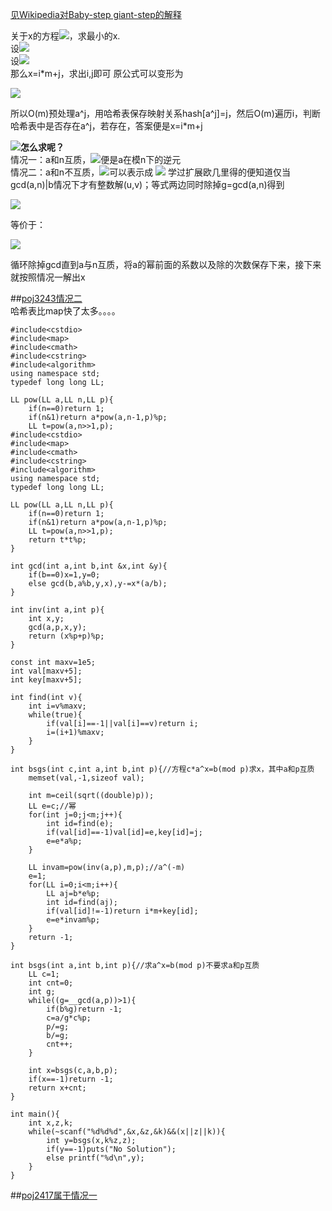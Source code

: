 [见Wikipedia对Baby-step giant-step的解释](https://en.wikipedia.org/wiki/Baby-step_giant-step)

关于x的方程<img src="http://latex.codecogs.com/svg.latex?a^x\%n=b">，求最小的x.  
设<img src="http://latex.codecogs.com/svg.latex?m=\left%20\lceil%20\sqrt{n}%20\right%20\rceil">  
设<img src="http://latex.codecogs.com/svg.latex?i,j\in%20[0,m)">  
那么x=i*m+j，求出i,j即可  原公式可以变形为  

<img src="http://latex.codecogs.com/svg.latex?a^j=b*(a^{-1})^{m*i}">  

所以O(m)预处理a^j，用哈希表保存映射关系hash[a^j]=j，然后O(m)遍历i，判断哈希表中是否存在a^j，若存在，答案便是x=i*m+j  

**<img src="http://latex.codecogs.com/svg.latex?a^{-1}">怎么求呢？**  
情况一：a和n互质，<img src="http://latex.codecogs.com/svg.latex?a^{-1}">便是a在模n下的逆元  
情况二：a和n不互质，<img src="http://latex.codecogs.com/svg.latex?a^x\%n=b">可以表示成
<img src="http://latex.codecogs.com/svg.latex?a^x*u+n*v=b">  学过扩展欧几里得的便知道仅当gcd(a,n)|b情况下才有整数解(u,v)；等式两边同时除掉g=gcd(a,n)得到  

<img src="http://latex.codecogs.com/svg.latex?\frac{a}{g}*a^{x-1}*u+\frac{n}{g}*v=\frac{b}{g}">  

等价于：  

<img src="http://latex.codecogs.com/svg.latex?\frac{a}{g}*a^{x-1}\%(\frac{n}{g})=\frac{b}{g}">  

循环除掉gcd直到a与n互质，将a的幂前面的系数以及除的次数保存下来，接下来就按照情况一解出x

##[poj3243情况二](http://poj.org/problem?id=3243)  
哈希表比map快了太多。。。。
```
#include<cstdio>
#include<map>
#include<cmath>
#include<cstring>
#include<algorithm>
using namespace std;
typedef long long LL;

LL pow(LL a,LL n,LL p){
    if(n==0)return 1;
    if(n&1)return a*pow(a,n-1,p)%p;
    LL t=pow(a,n>>1,p);
#include<cstdio>
#include<map>
#include<cmath>
#include<cstring>
#include<algorithm>
using namespace std;
typedef long long LL;

LL pow(LL a,LL n,LL p){
    if(n==0)return 1;
    if(n&1)return a*pow(a,n-1,p)%p;
    LL t=pow(a,n>>1,p);
    return t*t%p;
}

int gcd(int a,int b,int &x,int &y){
    if(b==0)x=1,y=0;
    else gcd(b,a%b,y,x),y-=x*(a/b);
}

int inv(int a,int p){
    int x,y;
    gcd(a,p,x,y);
    return (x%p+p)%p;
}

const int maxv=1e5;
int val[maxv+5];
int key[maxv+5];

int find(int v){
    int i=v%maxv;
    while(true){
        if(val[i]==-1||val[i]==v)return i;
        i=(i+1)%maxv;
    }
}

int bsgs(int c,int a,int b,int p){//方程c*a^x=b(mod p)求x，其中a和p互质
    memset(val,-1,sizeof val);

    int m=ceil(sqrt((double)p));
    LL e=c;//幂
    for(int j=0;j<m;j++){
        int id=find(e);
        if(val[id]==-1)val[id]=e,key[id]=j;
        e=e*a%p;
    }

    LL invam=pow(inv(a,p),m,p);//a^(-m)
    e=1;
    for(LL i=0;i<m;i++){
        LL aj=b*e%p;
        int id=find(aj);
        if(val[id]!=-1)return i*m+key[id];
        e=e*invam%p;
    }
    return -1;
}

int bsgs(int a,int b,int p){//求a^x=b(mod p)不要求a和p互质
    LL c=1;
    int cnt=0;
    int g;
    while((g=__gcd(a,p))>1){
        if(b%g)return -1;
        c=a/g*c%p;
        p/=g;
        b/=g;
        cnt++;
    }

    int x=bsgs(c,a,b,p);
    if(x==-1)return -1;
    return x+cnt;
}

int main(){
    int x,z,k;
    while(~scanf("%d%d%d",&x,&z,&k)&&(x||z||k)){
        int y=bsgs(x,k%z,z);
        if(y==-1)puts("No Solution");
        else printf("%d\n",y);
    }
}
```
##[poj2417属于情况一](http://poj.org/problem?id=2417)
